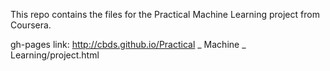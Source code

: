 This repo contains the files for the Practical Machine Learning project from Coursera.

gh-pages link: http://cbds.github.io/Practical _ Machine _ Learning/project.html

